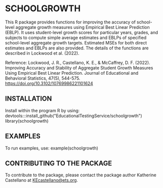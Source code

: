 # SCHOOLGROWTH

This R package provides functions for improving the accuracy of school-level aggregate growth measures using Empirical Best Linear Prediction (EBLP). It uses student-level growth scores for particular years, grades, and subjects to compute simple average estimates and EBLPs of specified school-level aggregate growth targets. 
Estimated MSEs for both direct estimates and EBLPs are also provided. The details of the functions are described in Lockwood et al. (2022). 

Reference: Lockwood, J. R., Castellano, K. E., & McCaffrey, D. F. (2022). Improving Accuracy and Stability of Aggregate Student Growth Measures Using Empirical Best Linear Prediction. Journal of Educational and Behavioral Statistics, 47(5), 544-575. https://doi.org/10.3102/10769986221101624

## INSTALLATION 

Install within the program R by using:
devtools:::install_github("EducationalTestingService/schoolgrowth")
library(schoolgrowth)

## EXAMPLES

To run examples, use: 
example(schoolgrowth) 

## CONTRIBUTING TO THE PACKAGE

To contribute to the package, please contact the package author Katherine Castellano at KEcastellano@ets.org. 